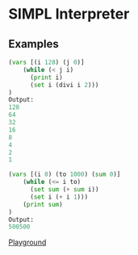 # SIMPL Interpreter

## Examples 

```python
(vars [(i 128) (j 0)]
    (while (< j i)
      (print i)
      (set i (divi i 2)))
)
Output:
128
64
32
16
8
4
2
1
```
```python
(vars [(i 0) (to 1000) (sum 0)]
    (while (<= i to)
      (set sum (+ sum i))
      (set i (+ i 1)))
    (print sum)
)
Output:
500500
```

[Playground](https://simpl-app.onrender.com/)
